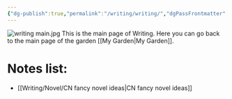 ```yaml
---
{"dg-publish":true,"permalink":"/writing/writing/","dgPassFrontmatter":true}
---
```


![writing main.jpg](/img/user/Pictures%20and%20Photos/Pics/writing%20main.jpg)
This is the main page of Writing.
Here you can go back to the main page of the garden [[My Garden\|My Garden]].
# Notes list:
- [[Writing/Novel/CN fancy novel ideas\|CN fancy novel ideas]]
